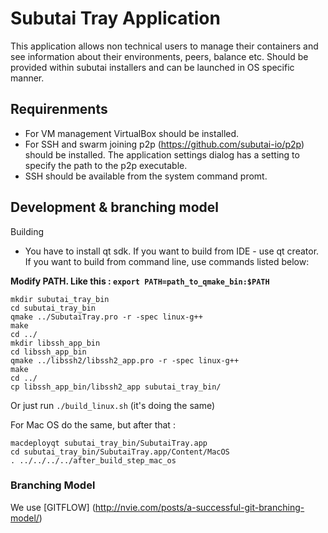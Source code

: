 Subutai Tray Application
===================

This application allows non technical users to manage their containers and see information about their environments, peers, balance etc. Should be provided within subutai installers and can be launched in OS specific manner.

Requirenments 
-------------------

* For VM management VirtualBox should be installed. 
* For SSH and swarm joining p2p (https://github.com/subutai-io/p2p) should be installed. The application settings dialog has a setting to specify the path to the p2p executable. 
* SSH should be available from the system command promt.

Development & branching model
-------------------

Building

* You have to install qt sdk. If you want to build from IDE - use qt creator. If you want to build from command line, use commands listed below:

__Modify PATH. Like this : `export PATH=path_to_qmake_bin:$PATH`__

```bashscript
mkdir subutai_tray_bin
cd subutai_tray_bin
qmake ../SubutaiTray.pro -r -spec linux-g++
make 
cd ../
mkdir libssh_app_bin
cd libssh_app_bin
qmake ../libssh2/libssh2_app.pro -r -spec linux-g++
make
cd ../
cp libssh_app_bin/libssh2_app subutai_tray_bin/
```

Or just run `./build_linux.sh` (it's doing the same)

For Mac OS do the same, but after that : 
```bashscript
macdeployqt subutai_tray_bin/SubutaiTray.app
cd subutai_tray_bin/SubutaiTray.app/Content/MacOS
. ../../../../after_build_step_mac_os
```

### Branching Model 

We use [GITFLOW] (http://nvie.com/posts/a-successful-git-branching-model/)

